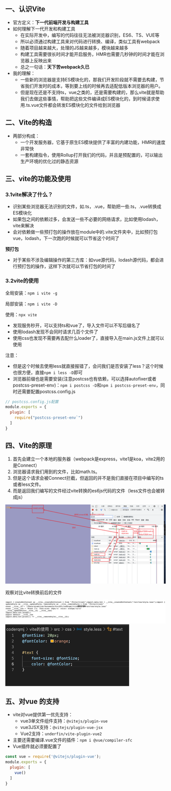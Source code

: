 ## 一、认识Vite

- 官方定义：**下一代前端开发与构建工具**
- 如何理解下一代开发和构建工具
  - 在实际开发中，编写的代码往往无法被浏览器识别，ES6、TS、VUE等
  - 所以必须通过构建工具来对代码进行转换、编译，类似工具有webpack
  - 随着项目越来越大，处理的JS越来越多，模块越来越多
  - 构建工具需要很长时间才能开启服务，HMR也需要几秒钟的时间才能在浏览器上反映出来
  - 总之一句话：**天下苦webpack久已**
- 我的理解：
  - 一些新的浏览器是支持ES模块化的，那我们开发阶段就不需要去构建，节省我们开发时的成本，等到要上线的时候再去适配低版本浏览器的用户。
  - 但是现在还是不支持ts，vue之类的，还是需要构建的，那么vite就是帮助我们去做这些事情，帮助把这些文件编译成ES模块化的，到时候请求使用.ts.vue文件都会转发ES模块化的文件给到浏览器

## 二、Vite的构造

- 两部分构成：
  - 一个开发服务器，它基于原生ES模块提供了丰富的内建功能，HMR的速度非常快
  - 一套构建指令，使用Rollup打开我们的代码，并且是预配置的，可以输出生产环境的优化过的静态资源

## 三、vite的功能及使用

### 3.1vite解决了什么？

- 识别某些浏览器无法识别的文件，如.ts，.vue，帮助把一些.ts，.vue转换成ES模块化
- 如果包之间的依赖过多，会发送一些不必要的网络请求，比如使用lodash，vite来解决
- 会对依赖做一些预打包的操作放在module中的.vite文件夹中，比如预打包vue，lodash，下一次跑的时候就可以节省这个时间了

**预打包**

- 对于某些不涉及编辑操作的第三方库：如vue源代码，lodash源代码，都会进行预打包的操作，这样下次就可以节省打包的时间了

### 3.2vite的使用

全局安装：`npm i vite -g`

局部安装：`npm i vite -D`

使用：`npx vite`

- 发现服务秒开，可以支持ts和vue了，导入文件可以不写后缀名了
- 使用lodash发现不会同时请求几百个文件了
- 使用css也发现不需要再去配什么loader了，直接导入在main.js文件上就可以使用

注意：

- 但是这个时候去使用less就直接报错了，会问我们是否安装了less？这个时候也很方便，直接`npm i less -D`即可
- 浏览器前缀也是需要安装(注意postcss也有依赖，可以选择autofixer或者postcss-preset-env)：`npm i postcss -D`和`npm i postcss-preset-env`，同时还需要配置postcss.config.js

```js
// postcss.config.js配置
module.exports = {
  plugin: [
    require("postcss-preset-env`")
  ]
}
```

## 四、Vite的原理

1. 首先会建立一个本地的服务器（webpack是express，vite1是koa，vite2用的是Connect）
2. 浏览器请求我们用到的文件，比如math.ts。
3. 但是这个请求会被Connect拦截，但返回的并不是我们直接在项目中编写的ts或者less文件。
4. 而是返回我们编写的文件经过vite转换的es6js代码的文件（less文件也会被转成js）

![](./images/vite1.png)

观察对比vite转换前后的文件

<img src="./images/viteless1.png" style="zoom:50%;" /><img src="./images/viteless2.png" style="zoom:50%;" />

## 五、对vue 的支持

- vite对vue提供第一优先支持：
  - vue3单文件组件支持：`@vitejs/plugin-vue`
  - vue3JSX支持：`@vitejs/plugin-vue-jsx`
  - Vue2支持：`underfin/vite-plugin-vue2`
- 主要还需要编译.vue文件的插件：`npm i @vue/compiler-sfc`
- Vue插件就必须要配置了

```js
const vue = require('@vitejs/plugin-vue');
module.exports = {
  plugin: [
    vue()
  ]
}
```


